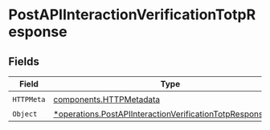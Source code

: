# PostAPIInteractionVerificationTotpResponse


## Fields

| Field                                                                                                                                   | Type                                                                                                                                    | Required                                                                                                                                | Description                                                                                                                             |
| --------------------------------------------------------------------------------------------------------------------------------------- | --------------------------------------------------------------------------------------------------------------------------------------- | --------------------------------------------------------------------------------------------------------------------------------------- | --------------------------------------------------------------------------------------------------------------------------------------- |
| `HTTPMeta`                                                                                                                              | [components.HTTPMetadata](../../models/components/httpmetadata.md)                                                                      | :heavy_check_mark:                                                                                                                      | N/A                                                                                                                                     |
| `Object`                                                                                                                                | [*operations.PostAPIInteractionVerificationTotpResponseBody](../../models/operations/postapiinteractionverificationtotpresponsebody.md) | :heavy_minus_sign:                                                                                                                      | OK                                                                                                                                      |